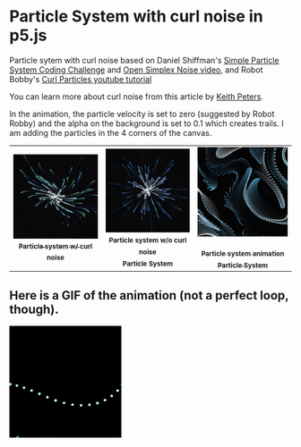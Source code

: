 # Particle System with curl noise in p5.js

Particle sytem with curl noise based on Daniel Shiffman's [Simple Particle System Coding Challenge](https://thecodingtrain.com/challenges/78-simple-particle-system) and [Open Simplex Noise video](), and Robot Bobby's [Curl Particles youtube tutorial](https://www.youtube.com/watch?v=gvMNixP1S5o)

You can learn more about curl noise from this article by [Keith Peters](https://www.bit-101.com/blog/2021/07/curl-noise/).

In the animation, the particle velocity is set to zero (suggested by Robot Robby) and the alpha on the background is set to 0.1 which creates trails. I am adding the particles in the 4 corners of the canvas.

<!-- IMAGE-LIST:START - Do not remove or modify this section -->
<!-- prettier-ignore-start -->
<!-- markdownlint-disable -->
<table>
  <tbody>
    <tr>
      <td align="center"><a href="https://editor.p5js.org/kfahn/sketches/ePi0_EyKP"> <img class="img" src="assets/curl.png" alt="Particle System" style="vertical-align:top;" width="500" /><br /><sub><b>Particle system w/ curl noise<br/></b></sub></a></td>
      <td align="center"><img class="img" src="assets/particles.jpg" alt="Particle System" style="vertical-align:top;" width="500" /><br /><sub><b>Particle system w/o curl noise<br/>Particle System</b></sub></a></td>
     <td align="center"><a href="https://editor.p5js.org/kfahn/sketches/2IjCZHU4P"> <img class="img" src="assets/swirl_particles.jpg" alt="Particles no velocity" style=" display: block;
    margin-left: auto;
    margin-right: auto;" width="500" /><br /><sub><b>Particle system animation<br/>Particle System</b></sub></a></td>
    </tr>
  </tbody>
</table>

<!-- markdownlint-restore -->
<!-- prettier-ignore-end -->

<!-- IMAGE-LIST:END -->

## Here is a GIF of the animation (not a perfect loop, though).

![](https://github.com/kfahn22/noise/blob/new/assets/GIF_swirl.gif)
